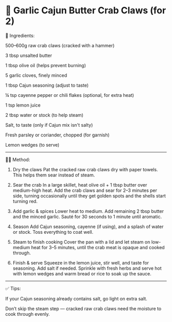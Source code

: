 # 🦀 Garlic Cajun Butter Crab Claws (for 2)

🧾 Ingredients:

500–600g raw crab claws (cracked with a hammer)

3 tbsp unsalted butter

1 tbsp olive oil (helps prevent burning)

5 garlic cloves, finely minced

1 tbsp Cajun seasoning (adjust to taste)

¼ tsp cayenne pepper or chili flakes (optional, for extra heat)

1 tsp lemon juice

2 tbsp water or stock (to help steam)

Salt, to taste (only if Cajun mix isn't salty)

Fresh parsley or coriander, chopped (for garnish)

Lemon wedges (to serve)



---

👨‍🍳 Method:

1. Dry the claws
Pat the cracked raw crab claws dry with paper towels. This helps them sear instead of steam.


2. Sear the crab
In a large skillet, heat olive oil + 1 tbsp butter over medium-high heat.
Add the crab claws and sear for 2–3 minutes per side, turning occasionally until they get golden spots and the shells start turning red.


3. Add garlic & spices
Lower heat to medium. Add remaining 2 tbsp butter and the minced garlic. Sauté for 30 seconds to 1 minute until aromatic.


4. Season
Add Cajun seasoning, cayenne (if using), and a splash of water or stock. Toss everything to coat well.


5. Steam to finish cooking
Cover the pan with a lid and let steam on low-medium heat for 3–5 minutes, until the crab meat is opaque and cooked through.


6. Finish & serve
Squeeze in the lemon juice, stir well, and taste for seasoning. Add salt if needed.
Sprinkle with fresh herbs and serve hot with lemon wedges and warm bread or rice to soak up the sauce.




---

✅ Tips:

If your Cajun seasoning already contains salt, go light on extra salt.

Don’t skip the steam step — cracked raw crab claws need the moisture to cook through evenly.
